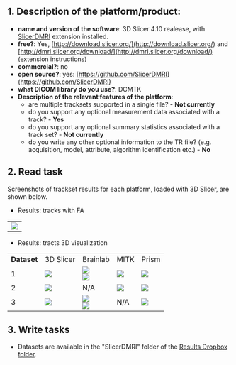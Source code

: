 ## 1. **Description of the platform/product**:

* **name and version of the software**: 3D Slicer 4.10 realease, with [SlicerDMRI](http://dmri.slicer.org/download/) extension installed.
* **free?**: Yes, [http://download.slicer.org/](http://download.slicer.org/) and [http://dmri.slicer.org/download/](http://dmri.slicer.org/download/) \(extension instructions\)
* **commercial?**: no
* **open source?**: yes: [https://github.com/SlicerDMRI](https://github.com/SlicerDMRI)
* **what DICOM library do you use?**: DCMTK
* **Description of the relevant features of the platform**:
   * are multiple tracksets supported in a single file? - **Not currently**
   * do you support any optional measurement data associated with a track? - **Yes**
   * do you support any optional summary statistics associated with a track set? - **Not currently**
   * do you write any other optional information to the TR file? \(e.g. acquisition, model, attribute, algorithm identification etc.\) - **No**

## 2. **Read task**

Screenshots of trackset results for each platform, loaded with 3D Slicer, are shown below.   

* Results: tracks with FA

<table>
<tr>
 <td>
    <img src="../slicer/Reading-SlicerDMRI.jpg" style="display:block;">
  </td>
</tr>	
</table>

* Results: tracts 3D visualization

<table>
<tr>
  <td><b>Dataset</b></td>
  <td>3D Slicer</td>
  <td>Brainlab</td>
  <td>MITK</td>
  <td>Prism</td>
</tr>

<!-- dataset_1 -->
<tr>
  <td>1</td>

  <td>
    <img src="../slicer/3DSlicer_dataset1_screenshot.png" style="display:block;">
   </td>

   <td>
     <img src="../slicer/BrainLab_dataset1_screenshot-1.png" style="display:block;">
     <img src="../slicer/BrainLab_dataset1_screenshot-2.png" style="display:block;">
   </td>

   <td>
     <img src="../slicer/MITK_dataset1_screenshot-1.png" style="display:block;">
   </td>

   <td>
     <img src="../slicer/Prism_dataset1.png" style="display:block;">
   </td>
</tr>


<!-- dataset_2 -->
<tr>
   <td>2</td>

   <td>
   <img src="../slicer/3DSlicer_dataset2_screenshot-1.png" style="display:block;">
   </td>

   <td>N/A</td>

   <td>
   <img src="../slicer/MITK_dataset2_screenshot-1.png" style="display:block;">
   </td>

   <td>
     <img src="../slicer/Prism_dataset2.png" style="display:block;">
   </td>
</tr>

<!-- dataset_3 -->
<tr>
  <td>3</td>

  <td>
    <img src="../slicer/3DSlicer_dataset3_screenshot-1.png" style="display:block;">
  </td>

  <td>
    <img src="../slicer/BrainLab_dataset3_screenshot-1.png" style="display:block;">
    <img src="../slicer/BrainLab_dataset3_screenshot-2.png" style="display:block;">
  </td>

  <td>N/A</td>

  <td>
    <img src="../slicer/Prism_dataset3.png" style="display:block;">
  </td>
</tr>
</table>

## 3. **Write tasks**

* Datasets are available in the "SlicerDMRI" folder of the [Results Dropbox folder](https://www.dropbox.com/sh/vqp0zhagboit2hw/AAAYWmCQTHcGMh48AvhY2GNFa?dl=0).
